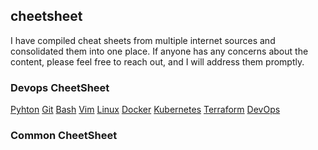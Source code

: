 ## cheetsheet
I have compiled cheat sheets from multiple internet sources and consolidated them into one place. If anyone has any concerns about the content, please feel free to reach out, and I will address them promptly.


### Devops CheetSheet
[Pyhton](http://quickref.me/python)
[Git](https://cheatography.com/itsellej/cheat-sheets/git-commands/)
[Bash](http://devhints.io/bash)
[Vim](http://vim.rtorr.com)
[Linux](https://cheatography.com/davechild/cheat-sheets/linux-command-line/)
[Docker](dockerlabs.collabnix.com/docker/cheatsheet)
[Kubernetes](https://github.com/rohitg00/DevOps_Books/blob/main/Kubernetes%20Cheat%20Sheet.pdf)
[Terraform]([https://lnkd.in/dAV9haxP](https://github.com/rohitg00/DevOps_Books/blob/main/1622257225661.pdf))
[DevOps](http://DevOpsCommunity.in)


### Common CheetSheet

